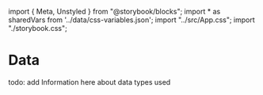 import { Meta, Unstyled } from "@storybook/blocks";
import * as sharedVars from '../data/css-variables.json';
import "../src/App.css";
import "./storybook.css";

<Meta title="about/Data" />

<h1>Data</h1>

todo: add Information here about data types used